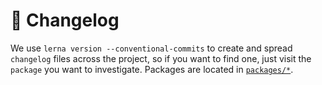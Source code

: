 # 📒 Changelog

We use `lerna version --conventional-commits` to create and spread `changelog` files
across the project, so if you want to find one, just visit the `package` you want to investigate.
Packages are located in [`packages/*`](packages).
